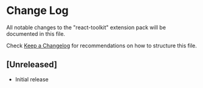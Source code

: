 # Change Log

All notable changes to the "react-toolkit" extension pack will be documented in this file.

Check [Keep a Changelog](http://keepachangelog.com/) for recommendations on how to structure this file.

## [Unreleased]

- Initial release
